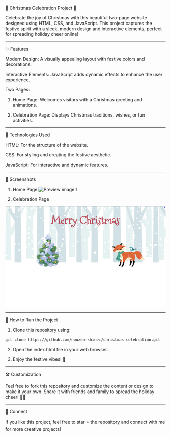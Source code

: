 🎄 Christmas Celebration Project 🎅

Celebrate the joy of Christmas with this beautiful two-page website designed using HTML, CSS, and JavaScript. This project captures the festive spirit with a sleek, modern design and interactive elements, perfect for spreading holiday cheer online!


---

✨ Features

Modern Design: A visually appealing layout with festive colors and decorations.

Interactive Elements: JavaScript adds dynamic effects to enhance the user experience.

Two Pages:

1. Home Page: Welcomes visitors with a Christmas greeting and animations.


2. Celebration Page: Displays Christmas traditions, wishes, or fun activities.





---

🌟 Technologies Used

HTML: For the structure of the website.

CSS: For styling and creating the festive aesthetic.

JavaScript: For interactive and dynamic features.



---

📸 Screenshots

1. Home Page
![Preview image 1](/screenshot1.png)


2. Celebration Page

![Preview image 2](/screenshot2.png)



---

🚀 How to Run the Project

1. Clone this repository using:
```
git clone https://github.com/nouzen-shinei/christmas-celebration.git
```

2. Open the index.html file in your web browser.


3. Enjoy the festive vibes! 🎉




---

🛠️ Customization

Feel free to fork this repository and customize the content or design to make it your own. Share it with friends and family to spread the holiday cheer! 🎄🎁


---

🎉 Connect

If you like this project, feel free to star ⭐ the repository and connect with me for more creative projects!
